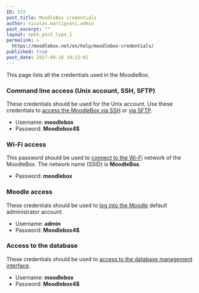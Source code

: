 ```yaml
---
ID: 572
post_title: MoodleBox credentials
author: nicolas.martignoni.admin
post_excerpt: ""
layout: epkb_post_type_1
permalink: >
  https://moodlebox.net/en/help/moodlebox-credentials/
published: true
post_date: 2017-09-16 19:22:02
---
```

This page lists all the credentials used in the MoodleBox.
<h3>Command line access (Unix account, SSH, SFTP)</h3>
These credentials should be used for the Unix account. Use these credentials to <a href="https://moodlebox.net/en/help/command-line-connection/">access the MoodleBox via SSH</a> or <a href="https://moodlebox.net/en/help/using-files-with-the-moodlebox/">via SFTP</a>.
<ul>
 	<li>Username: <strong>moodlebox</strong></li>
 	<li>Password: <strong>Moodlebox4$</strong></li>
</ul>
<h3>Wi-Fi access</h3>
This password should be used to <a href="https://moodlebox.net/en/help/wi-fi-connection/">connect to the Wi-F</a>i network of the MoodleBox. The network name (SSID) is <strong>MoodleBox</strong>.
<ul>
 	<li>Password: <strong>moodlebox</strong></li>
</ul>
<h3>Moodle access</h3>
These credentials should be used to <a href="https://moodlebox.net/en/help/access-to-moodle/">log into the Moodle</a> default administrator account.
<ul>
 	<li>Username: <strong>admin</strong></li>
 	<li>Password: <strong>Moodlebox4$</strong></li>
</ul>
<h3>Access to the database</h3>
These credentials should be used to <a href="https://moodlebox.net/en/help/access-to-the-database-management-interface/">access to the database management interface</a>.
<ul>
 	<li>Username: <b>moodlebox</b></li>
 	<li>Password: <b>Moodlebox4$</b></li>
</ul>